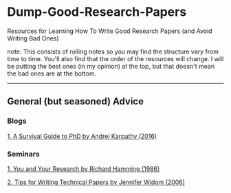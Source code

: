 # Dump-Good-Research-Papers
Resources for Learning How To Write Good Research Papers (and Avoid Writing Bad Ones)

note: This consists of rolling notes so you may find the structure vary from time to time. 
You'll also find that the order of the resources will change. I will be putting the best ones (in my opinion) at the top, but that doesn't mean the bad ones are at the bottom. 


-----
## General (but seasoned) Advice
<h3 id="blog01">Blogs</h3>

[1. A Survival Guide to PhD by Andrej Karpathy (2016)](http://karpathy.github.io/2016/09/07/phd/)

<h3 id="seminar02">Seminars</h3>

[1.  You and Your Research by Richard Hamming (1986)](https://www.cs.virginia.edu/~robins/YouAndYourResearch.html) 

[2. Tips for Writing Technical Papers by Jennifer Widom (2006)](https://cs.stanford.edu/people/widom/paper-writing.html)
